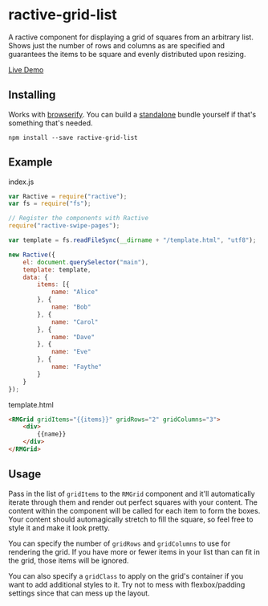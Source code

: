 # ractive-grid-list
A ractive component for displaying a grid of squares from an arbitrary list. Shows just the number of rows and columns as are specified and guarantees the items to be square and evenly distributed upon resizing.

[Live Demo](http://rangermauve.github.io/ractive-grid-list/example/)

## Installing
Works with [browserify](http://browserify.org/). You can build a [standalone](http://www.forbeslindesay.co.uk/post/46324645400/standalone-browserify-builds) bundle yourself if that's something that's needed.

```
npm install --save ractive-grid-list
```

## Example
index.js

```javascript
var Ractive = require("ractive");
var fs = require("fs");

// Register the components with Ractive
require("ractive-swipe-pages");

var template = fs.readFileSync(__dirname + "/template.html", "utf8");

new Ractive({
    el: document.querySelector("main"),
    template: template,
    data: {
        items: [{
            name: "Alice"
        }, {
            name: "Bob"
        }, {
            name: "Carol"
        }, {
            name: "Dave"
        }, {
            name: "Eve"
        }, {
            name: "Faythe"
        }
    }
});
```

template.html

```html
<RMGrid gridItems="{{items}}" gridRows="2" gridColumns="3">
    <div>
        {{name}}
    </div>
</RMGrid>
```

## Usage
Pass in the list of `gridItems` to the `RMGrid` component and it'll automatically iterate through them and render out perfect squares with your content. The content within the component will be called for each item to form the boxes. Your content should automagically stretch to fill the square, so feel free to style it and make it look pretty.

You can specify the number of `gridRows` and `gridColumns` to use for rendering the grid. If you have more or fewer items in your list than can fit in the grid, those items will be ignored.

You can also specify a `gridClass` to apply on the grid's container if you want to add additional styles to it. Try not to mess with flexbox/padding settings since that can mess up the layout.
